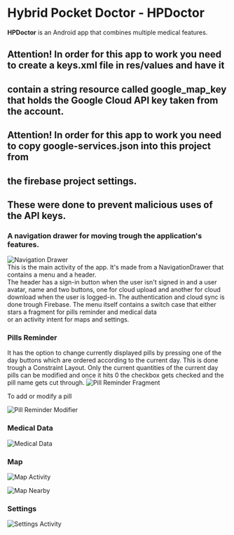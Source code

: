 # Hybrid Pocket Doctor - HPDoctor
**HPDoctor** is an Android app that combines multiple medical features.

## Attention! In order for this app to work you need to create a keys.xml file in res/values and have it
## contain a string resource called google_map_key that holds the Google Cloud API key taken from the account.
## Attention! In order for this app to work you need to copy google-services.json into this project from
## the firebase project settings.
## These were done to prevent malicious uses of the API keys.

### A navigation drawer for moving trough the application's features.
![Navigation Drawer](/README_resources/NavigationDrawer.png)<br/>
This is the main activity of the app. It's made from a NavigationDrawer that contains a menu and a header.<br/>
The header has a sign-in button when the user isn't signed in and a user avatar, name and two buttons,
one for cloud upload and another for cloud download when the user is logged-in. The authentication
and cloud sync is done trough Firebase.
The menu itself contains a switch case that either stars a fragment for pills reminder and medical data<br/>
or an activity intent for maps and settings.

### Pills Reminder
It has the option to change currently displayed pills by pressing one of the day buttons which are
ordered according to the current day. This is done trough a Constraint Layout.
Only the current quantities of the current day pills can be modified and once it hits 0
the checkbox gets checked and the pill name gets cut through.
![Pill Reminder Fragment](/README_resources/PillsReminder.png)

To add or modify a pill

![Pill Reminder Modifier](/README_resources/PillsReminderModify.png)<br/>

### Medical Data
![Medical Data](/README_resources/MedicalData.png)<br/>

### Map
![Map Activity](/README_resources/Map.png)<br/>

![Map Nearby](/README_resources/MapNearby.png)<br/>

### Settings
![Settings Activity](/README_resources/Settings.png)<br/>

